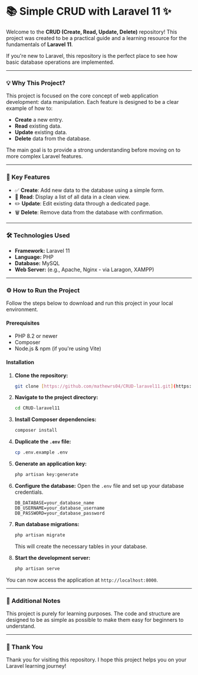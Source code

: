 # 📚 **Simple CRUD with Laravel 11** ✨

Welcome to the **CRUD (Create, Read, Update, Delete)** repository! This project was created to be a practical guide and a learning resource for the fundamentals of **Laravel 11**.

If you're new to Laravel, this repository is the perfect place to see how basic database operations are implemented.

---

### 💡 Why This Project?

This project is focused on the core concept of web application development: data manipulation. Each feature is designed to be a clear example of how to:

* **Create** a new entry.
* **Read** existing data.
* **Update** existing data.
* **Delete** data from the database.

The main goal is to provide a strong understanding before moving on to more complex Laravel features.

---

### 🚀 Key Features

* ✅ **Create**: Add new data to the database using a simple form.
* 📖 **Read**: Display a list of all data in a clean view.
* ✏️ **Update**: Edit existing data through a dedicated page.
* 🗑️ **Delete**: Remove data from the database with confirmation.

---

### 🛠️ Technologies Used

* **Framework:** Laravel 11
* **Language:** PHP
* **Database:**  MySQL
* **Web Server:** (e.g., Apache, Nginx - via Laragon, XAMPP)

---

### ⚙️ How to Run the Project

Follow the steps below to download and run this project in your local environment.

#### Prerequisites

* PHP 8.2 or newer
* Composer
* Node.js & npm (if you're using Vite)

#### Installation

1.  **Clone the repository:**
    ```bash
    git clone [https://github.com/mathewrs04/CRUD-laravel11.git](https://github.com/mathewrs04/CRUD-laravel11.git)
    ```
2.  **Navigate to the project directory:**
    ```bash
    cd CRUD-laravel11
    ```
3.  **Install Composer dependencies:**
    ```bash
    composer install
    ```
4.  **Duplicate the `.env` file:**
    ```bash
    cp .env.example .env
    ```
5.  **Generate an application key:**
    ```bash
    php artisan key:generate
    ```
6.  **Configure the database:**
    Open the `.env` file and set up your database credentials.
    ```env
    DB_DATABASE=your_database_name
    DB_USERNAME=your_database_username
    DB_PASSWORD=your_database_password
    ```
7.  **Run database migrations:**
    ```bash
    php artisan migrate
    ```
    This will create the necessary tables in your database.

8.  **Start the development server:**
    ```bash
    php artisan serve
    ```
You can now access the application at `http://localhost:8000`.

---

### 📝 Additional Notes

This project is purely for learning purposes. The code and structure are designed to be as simple as possible to make them easy for beginners to understand.

---

### 🙏 Thank You

Thank you for visiting this repository. I hope this project helps you on your Laravel learning journey!
